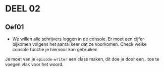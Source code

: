 # DEEL 02
## Oef01
* We willen alle schrijvers loggen in de console. Er moet een cijfer bijkomen volgens het aantal keer dat ze voorkomen. Check welke console functie je hiervoor kan gebruiken


Je moet van je `episode-writer` een class maken, dit doe je door een . toe te voegen vlak voor het woord.
